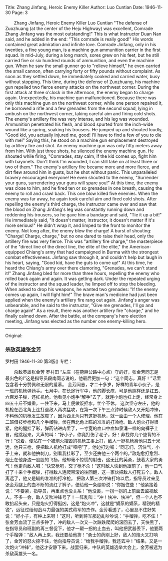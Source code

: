 Title: Zhang Jinfang, Heroic Enemy Killer
Author: Luo Cuntian
Date: 1946-11-30
Page: 3

　　Zhang Jinfang, Heroic Enemy Killer
    Luo Cuntian
    "The defense of Zuozhuang (at the center of the Heju Highway) was excellent, Comrade Zhang Jinfang was the most outstanding!" This is what Instructor Duan Nan said, and he added in the end: "This comrade is really good!" His words contained great admiration and infinite love.
    Comrade Jinfang, only in his twenties, a fine young man, is a machine gun ammunition carrier in the first squad. In mid-July, during a long march, sores grew on his feet, but he still carried five or six hundred rounds of ammunition, and even the machine gun. When he saw the small gunner go to "relieve himself," he even carried the small cannon, often carrying forty or fifty pounds without complaint. As soon as they settled down, he immediately cooked and carried water, busy without stopping.
    This time, during the defense of Zuozhuang, his machine gun repelled two fierce enemy attacks on the northwest corner. During the first attack at three o'clock in the afternoon, the enemy began to charge again. Unexpectedly, his machine gun malfunctioned. Because there was only this machine gun on the northwest corner, while one person repaired it, he borrowed a rifle and a few grenades from the second squad, lying in ambush on the northwest corner, taking careful aim and firing cold shots. The enemy's artillery fire was very intense, and his leg was wounded. Ammunition penetrated his flesh, and blood spurted from the inch-wide wound like a spring, soaking his trousers. He jumped up and shouted loudly, "Good kid, you actually injured me, good! I'll have to find a few of you to die with me!" Saying this, he stood on a machine gun emplacement destroyed by artillery fire and shot. An enemy machine gun was only fifty meters away from him. With just three shots, he silenced the enemy machine gun. He shouted while firing, "Comrades, stay calm, if the kid comes up, fight him with bayonets. Don't think I'm wounded, I can still take on at least three or two of them." The enemy's artillery fire became more and more fierce, and dirt flew around him in gusts, but he shot without panic. This unparalleled bravery encouraged everyone! He even shouted to the enemy, "Surrender your guns, surrendering your guns will spare you!" At this time, the enemy was close to him, and he fired ten or so grenades in one breath, causing the enemy to roll and crawl back. This one blow killed five enemies. When the enemy was far away, he again took careful aim and fired cold shots.
    After repelling the enemy's third charge, the instructor came over and saw that the blood on Zhang Jinfang's leg was constantly running down and reddening his trousers, so he gave him a bandage and said, "Tie it up a bit!" He immediately said, "It doesn't matter, instructor, it doesn't matter if it's more serious!" He didn't wrap it, and limped to the front to monitor the enemy. Not long after, the enemy blew the charge! A burst of shouting: "Charge! Charge, charge," but no one dared to raise their head, only the artillery fire was very fierce. This was "artillery fire charge," the masterpiece of the "direct line of the direct line, the elite of the elite," the American-equipped Chiang's army that had campaigned in Burma with the strongest combat effectiveness. Jinfang saw through it, and couldn't help but laugh in his heart, saying, "Good kid, have the guts to come up!" At this time, he heard the Chiang's army over there clamoring, "Grenades, we can't stand it!"
    Zhang Jinfang bled for more than three hours, repelling the enemy who rolled back again and again. It was getting dark. Under the repeated urging of the instructor and the squad leader, he limped off to stop the bleeding. When asked to drop his weapons, he wanted two grenades: "If the enemy comes up again, I will fight him!" The brave man's medicine had just been applied when the enemy's artillery fire rang out again. Jinfang's anger was unbearable, and he said to the instructor, "Give me grenades, I'll go and charge again!" As a result, there was another artillery fire "charge," and he finally calmed down. After the battle, at the company's hero election meeting, Jinfang was elected as the number one enemy-killing hero.



<hr /> 

Original: 


### 杀敌英雄张金芳
罗村田
1946-11-30
第3版()
专栏：

　　杀敌英雄张金芳
    罗村田
    “左庄（在荷巨公路中心点）守的好，张金芳同志是最出色的!”这是指导员段南同志说的，他最后更加一句：“这个同志，真好！”话里包含着十分赞佩和无限的爱慕。
    金芳同志，才二十多岁，好样的青年小伙子，是一班的机枪弹药手。七月中，在长途行军中，他的脚长疮、可是他照样还是扛五、六百发子弹，还扛机枪。他看见小炮手“解手”去了，就连小炮也扛上走，经常身上四五十斤不嫌重，一住下来，马上便做饭担水，忙个不休。
    这次坚守左庄，他的机枪在西北角上连打退敌人两次猛攻，在第一次下午三点钟时候敌人又开始冲锋，不料他的机枪发生故障了，因为西北角只有这挺机枪，就一面由一个人修理，他在二班借枝步枪和几个手榴弹，伏在西北角上瞄的准准的打冷枪。敌人炮火打得很紧，他的腿挂了彩，弹药钻进肉里了，一寸宽的血口中血如泉涌一样的向裤子上冒，他跳起来，大声的叫：“好小子，你竟打伤了老子，好！非找你几个垫背的不行！”说着，便站在一个被炮火摧毁的机枪工事上打，敌人一挺机枪离他只五十米远，他只三枪，便把敌人机枪打成“哑吧”了，他边打边喊：“同志们，沉住气，小子上来，就和他拚刺刀，别看我挂彩了，至少还拚他三个两个的。”敌炮愈打愈烈、烟土在他身边一股股的飞扬，他却毫不惊慌的射击，这无比的英勇，鼓着大家的勇气！他更向敌人喊：“快交枪吧，交了枪不杀！”这时敌人快到他跟前了，他一口气打了十来个手榴弹，打得敌人连爬带滚的往回翻，这一家伙把敌人打死五个。敌人离远了，他又是瞄的准准的打冷枪。
    把敌人第三次冲锋打垮以后，指导员过来见张金芳腿上的血不断的流红了裤子，便给他一条绷带说：“你捆住些！”他紧接着说：“不要紧，指导员，再重点也没关系！”他没裹，一拐一拐的上前面去监视敌人。不多一会，敌人又吹冲锋号了！一阵乱叫：“冲！快冲、快冲”，但一个人也不敢抬起头来，只是炮火打得挺凶，这是“炮火冲”，这就是“嫡系的嫡系，精锐的精锐”，远征过缅甸战斗力最强的美式蒋军的杰作。金芳看透了，心里忍不住好笑说：“好小子，有种上来呀！”这时，听到蒋军那边乱吵吵说：“手榴弹，吃不住！”
    张金芳血流了三点多钟了，冲的敌人一次又一次跌跌爬爬的滚回去了，天快黑了，在指导员和班副的再三督促下，他才一颠一拐的止血去，叫他把武器丢下，他要两个手榴弹：“敌人再上来，我还要给他拚！”勇士的药刚上好，敌人的炮火又打响了，金芳的怒火捺不住，他向指导员说：“给我手榴弹，我还去冲！”结果，又是一次炮火“冲锋”，他这才安静下来。战罢归来，中队的英雄选举大会上，金芳被选为杀敌英雄头一名。
